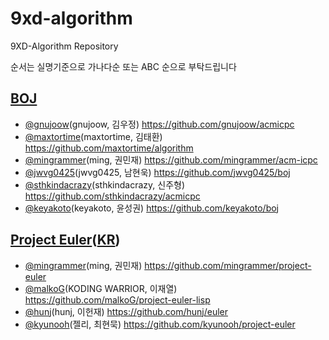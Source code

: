 # 9xd-algorithm
9XD-Algorithm Repository

순서는 실명기준으로 가나다순 또는 ABC 순으로 부탁드립니다


## [BOJ](https://www.acmicpc.net/)
- [@gnujoow](https://github.com/gnujoow)(gnujoow, 김우정) https://github.com/gnujoow/acmicpc
- [@maxtortime](https://github.com/maxtortime/algorithm)(maxtortime, 김태환) https://github.com/maxtortime/algorithm
- [@mingrammer](https://github.com/mingrammer)(ming, 권민재) https://github.com/mingrammer/acm-icpc
- [@jwvg0425](https://github.com/jwvg0425)(jwvg0425, 남현욱) https://github.com/jwvg0425/boj
- [@sthkindacrazy](https://github.com/sthkindacrazy)(sthkindacrazy, 신주형) https://github.com/sthkindacrazy/acmicpc
- [@keyakoto](https://github.com/keyakoto)(keyakoto, 윤성권) https://github.com/keyakoto/boj

## [Project Euler](https://projecteuler.net/)([KR](http://euler.synap.co.kr/))
- [@mingrammer](https://github.com/mingrammer)(ming, 권민재) https://github.com/mingrammer/project-euler
- [@malkoG](https://github.com/malkoG)(KODING WARRIOR, 이재열) https://github.com/malkoG/project-euler-lisp
- [@hunj](https://github.com/hunj)(hunj, 이헌재) https://github.com/hunj/euler
- [@kyunooh](https://github.com/kyunooh)(젤리, 최현묵) https://github.com/kyunooh/project-euler 
